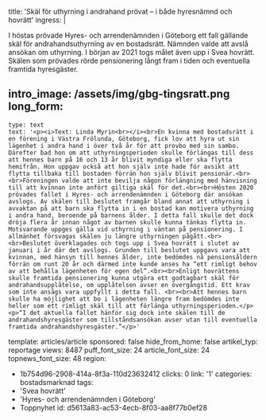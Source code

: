 title: 'Skäl för uthyrning i andrahand prövat – i både hyresnämnd och hovrätt'
ingress: |
  <p>I höstas prövade Hyres- och arrendenämnden i Göteborg ett fall gällande skäl för andrahandsuthyrning av en bostadsrätt. Nämnden valde att avslå ansökan om uthyrning. I början av 2021 togs målet även upp i Svea hovrätt. Skälen som prövades rörde pensionering långt fram i tiden och eventuella framtida hyresgäster.
  </p>
  
intro_image: /assets/img/gbg-tingsratt.png
long_form:
  -
    type: text
    text: '<p><i>Text: Linda Myrin<br></i><br>En kvinna med bostadsrätt i en förening i Västra Frölunda, Göteborg, fick lov att hyra ut sin lägenhet i andra hand i över två år för att provbo med sin sambo. Därefter bad hon om att uthyrningsperioden skulle förlängas till dess att hennes barn på 16 och 13 år blivit myndiga eller ska flytta hemifrån. Hon uppgav också att hon själv inte hade för avsikt att flytta tillbaka till bostaden förrän hon själv blivit pensionär.<br><br>Föreningen valde att inte bevilja någon förlängning med hänvisning till att kvinnan inte anfört giltiga skäl för det.<br><br>Hösten 2020 prövades fallet i Hyres- och arrendenämnden i Göteborg där ansökan avslogs. Av skälen till beslutet framgår bland annat att uthyrning i avvaktan på att barn ska flytta in i en bostad kan motivera uthyrning i andra hand, beroende på barnens ålder. I detta fall skulle det dock dröja flera år innan något av barnen skulle kunna tänkas flytta in. Motsvarande uppges gälla vid uthyrning i väntan på pensionering. I allmänhet försvagas skälen ju längre uthyrningen pågått.<br><br>Beslutet överklagades och togs upp i Svea hovrätt i slutet av januari i år där det avslogs. Grunden till beslutet uppgavs vara att kvinnan, med hänsyn till hennes ålder, inte bedömdes nå pensionsåldern förrän om runt 20 år och därmed inte kunde anses ha “ett rimligt behov av att behålla lägenheten för egen del”.<br><br>Enligt hovrättens skulle framtida pensionering kunna utgöra ett godtagbart skäl för andrahandsupplåtelse, om upplåtelsen avser en övergångstid. Ett krav som inte ansågs vara uppfyllt i detta fall. <br><br>Att hennes barn skulle ha möjlighet att bo i lägenheten längre fram bedömdes inte heller som ett rimligt skäl till att förlänga uthyrningsperioden.</p><p>“I det aktuella fallet hänför sig dock inte skälen till de andrahandshyresgäster som tillståndsansökan avser utan till eventuella framtida andrahandshyresgäster.”</p>'
template: articles/article
sponsored: false
hide_from_home: false
artikel_typ: reportage
views: 8487
puff_font_size: 24
article_font_size: 24
topnews_font_size: 48
region:
  - 1b754d96-2908-414a-8f3a-110d23632412
clicks: 0
link: '1'
categories: bostadsmarknad
tags:
  - 'Svea hovrätt'
  - 'Hyres- och arrendenämnden i Göteborg'
  - Toppnyhet
id: d5613a83-ac53-4ecb-8f03-aa8f77b0ef28
